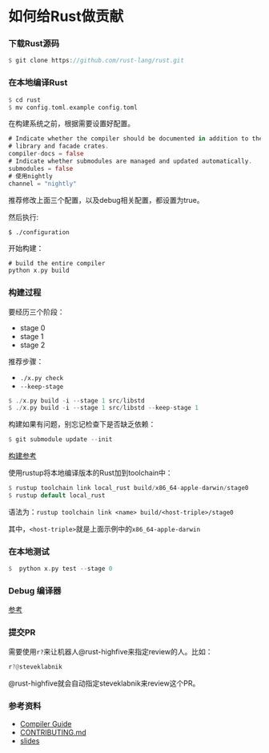 # 如何给Rust做贡献

### 下载Rust源码

```rust
$ git clone https://github.com/rust-lang/rust.git 
```

### 在本地编译Rust

```rust
$ cd rust
$ mv config.toml.example config.toml
```
在构建系统之前，根据需要设置好配置。

```rust
# Indicate whether the compiler should be documented in addition to the standard
# library and facade crates.
compiler-docs = false
# Indicate whether submodules are managed and updated automatically.
submodules = false
# 使用nightly
channel = "nightly"
```
推荐修改上面三个配置，以及debug相关配置，都设置为true。

然后执行:

```
$ ./configuration
```

开始构建：

```rust
# build the entire compiler
python x.py build
```

### 构建过程

要经历三个阶段：

- stage 0
- stage 1
- stage 2

推荐步骤：

- `./x.py check`
- `--keep-stage`

```rust
$ ./x.py build -i --stage 1 src/libstd
$ ./x.py build -i --stage 1 src/libstd --keep-stage 1
```

构建如果有问题，别忘记检查下是否缺乏依赖：

```rust
$ git submodule update --init
```

[构建参考](https://rust-lang-nursery.github.io/rustc-guide/how-to-build-and-run.html#workflow)

使用rustup将本地编译版本的Rust加到toolchain中：

```rust
$ rustup toolchain link local_rust build/x86_64-apple-darwin/stage0
$ rustup default local_rust
```

语法为：`rustup toolchain link <name> build/<host-triple>/stage0 `

其中，`<host-triple>`就是上面示例中的`x86_64-apple-darwin`

### 在本地测试

```rust
$  python x.py test --stage 0
```

### Debug 编译器

[参考](https://rust-lang-nursery.github.io/rustc-guide/compiler-debugging.html)


### 提交PR

需要使用`r?`来让机器人@rust-highfive来指定review的人。比如：

```rust
r?@steveklabnik
```

@rust-highfive就会自动指定steveklabnik来review这个PR。

### 参考资料

- [Compiler Guide](https://rust-lang-nursery.github.io/rustc-guide/how-to-build-and-run.html)
- [CONTRIBUTING.md](https://github.com/rust-lang/rust/blob/master/CONTRIBUTING.md)
- [slides](http://rust-meetup-paris.github.io/Talks/how_to_contribute/index.html)